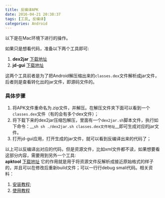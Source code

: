 ```yaml
---
title: 反编译APK
date: 2016-04-21 20:38:37
tags: [工具, 反编译]
categories: Android
---
```


以下是在Mac环境下进行的操作。

如果只是想看代码，准备以下两个工具即可:

1. __dex2jar__ [下载地址](https://sourceforge.net/projects/dex2jar/)
2. __jd-gui__ [下载地址](http://jd.benow.ca/)

这两个工具前者是为了把Android解压缩出来的`classes.dex`文件解析成jar文件，后者则是查看转化出的jar文件，即源码文件的。<!--more-->

### 具体步骤
1. 将APK文件重命名为.zip文件，并解压。在解压文件夹下面可以看到一个`classes.dex`文件（有的会有多个dex文件）；
2. 将下载下来的dex2jar压缩包解压，里面有一个`dex2jar.sh`脚本文件，执行如下命令：__`sh sh ./dex2jar.sh classes.dex文件地址`__即可生成对应的jar文件。
3. 打开jd-gui应用，打开生成的jar文件，就可以看到反编译出来的代码了；

以上可以反编译出对应的代码，但是资源文件，比如xml文件都不读，如果想要看这部分内容，需要用到另外一个工具:  
__apktool__ [下载地址](http://ibotpeaches.github.io/Apktool/) 
它的作用就是用于将资源文件反解析成接近原始格式的样子的，并且可以在修改后重新build文件；可以一行行debug smali代码。相关资料：

1. [安装教程](http://ibotpeaches.github.io/Apktool/install/);
2. [使用教程](http://ibotpeaches.github.io/Apktool/documentation/)
